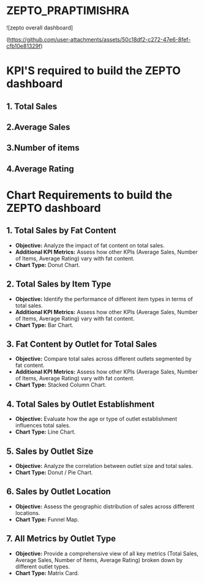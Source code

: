 # ZEPTO_PRAPTIMISHRA
![zepto overall dashboard]


(https://github.com/user-attachments/assets/50c18df2-c272-47e6-8fef-cfb10e81329f)



















# KPI'S required to build the ZEPTO dashboard
## 1. Total Sales 
## 2.Average Sales
## 3.Number of items
## 4.Average Rating



# Chart Requirements to build the ZEPTO dashboard

## 1. Total Sales by Fat Content
- **Objective:** Analyze the impact of fat content on total sales.
- **Additional KPI Metrics:** Assess how other KPIs (Average Sales, Number of Items, Average Rating) vary with fat content.
- **Chart Type:** Donut Chart.

## 2. Total Sales by Item Type
- **Objective:** Identify the performance of different item types in terms of total sales.
- **Additional KPI Metrics:** Assess how other KPIs (Average Sales, Number of Items, Average Rating) vary with fat content.
- **Chart Type:** Bar Chart.

## 3. Fat Content by Outlet for Total Sales
- **Objective:** Compare total sales across different outlets segmented by fat content.
- **Additional KPI Metrics:** Assess how other KPIs (Average Sales, Number of Items, Average Rating) vary with fat content.
- **Chart Type:** Stacked Column Chart.

## 4. Total Sales by Outlet Establishment
- **Objective:** Evaluate how the age or type of outlet establishment influences total sales.
- **Chart Type:** Line Chart.

## 5. Sales by Outlet Size
- **Objective:** Analyze the correlation between outlet size and total sales.
- **Chart Type:** Donut / Pie Chart.

## 6. Sales by Outlet Location
- **Objective:** Assess the geographic distribution of sales across different locations.
- **Chart Type:** Funnel Map.

## 7. All Metrics by Outlet Type
- **Objective:** Provide a comprehensive view of all key metrics (Total Sales, Average Sales, Number of Items, Average Rating) broken down by different outlet types.
- **Chart Type:** Matrix Card.


















